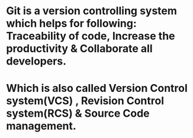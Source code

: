 # Git is a version controlling system which helps for following: Traceability of code, Increase the productivity & Collaborate all developers.
# Which is also called Version Control system(VCS) , Revision Control system(RCS) & Source Code management.
